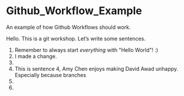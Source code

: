 ﻿# Github_Workflow_Example
An example of how Github Workflows should work.

Hello. This is a git workshop.
Let’s write some sentences.
1. Remember to always start *everything* with "Hello World"! :)
2. I made a change.
3.
4. This is sentence 4, Amy Chen enjoys making David Awad unhappy. Especially because branches 
5.
6.
